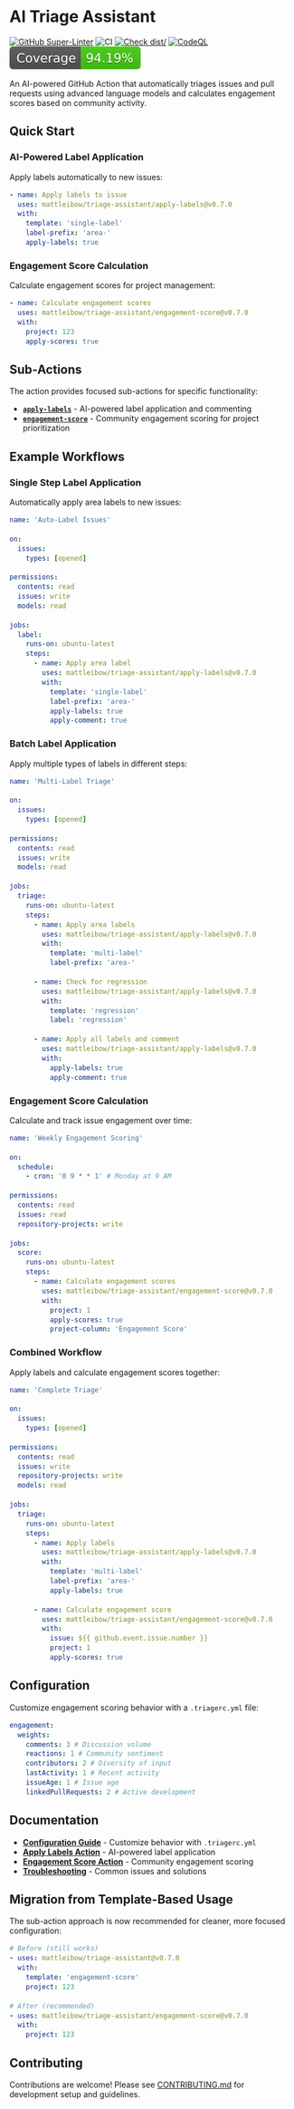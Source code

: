 # AI Triage Assistant

[![GitHub Super-Linter](https://github.com/mattleibow/triage-assistant/actions/workflows/check-linter.yml/badge.svg)](https://github.com/super-linter/super-linter)
![CI](https://github.com/mattleibow/triage-assistant/actions/workflows/check-ci.yml/badge.svg)
[![Check dist/](https://github.com/mattleibow/triage-assistant/actions/workflows/check-dist.yml/badge.svg)](https://github.com/mattleibow/triage-assistant/actions/workflows/check-dist.yml)
[![CodeQL](https://github.com/mattleibow/triage-assistant/actions/workflows/check-codeql-analysis.yml/badge.svg)](https://github.com/mattleibow/triage-assistant/actions/workflows/check-codeql-analysis.yml)
[![Coverage](./badges/coverage.svg)](./badges/coverage.svg)

An AI-powered GitHub Action that automatically triages issues and pull requests using advanced language models and
calculates engagement scores based on community activity.

## Quick Start

### AI-Powered Label Application

Apply labels automatically to new issues:

```yaml
- name: Apply labels to issue
  uses: mattleibow/triage-assistant/apply-labels@v0.7.0
  with:
    template: 'single-label'
    label-prefix: 'area-'
    apply-labels: true
```

### Engagement Score Calculation

Calculate engagement scores for project management:

```yaml
- name: Calculate engagement scores
  uses: mattleibow/triage-assistant/engagement-score@v0.7.0
  with:
    project: 123
    apply-scores: true
```

## Sub-Actions

The action provides focused sub-actions for specific functionality:

- **[`apply-labels`](docs/apply-labels.md)** - AI-powered label application and commenting
- **[`engagement-score`](docs/engagement-score.md)** - Community engagement scoring for project prioritization

## Example Workflows

### Single Step Label Application

Automatically apply area labels to new issues:

```yaml
name: 'Auto-Label Issues'

on:
  issues:
    types: [opened]

permissions:
  contents: read
  issues: write
  models: read

jobs:
  label:
    runs-on: ubuntu-latest
    steps:
      - name: Apply area label
        uses: mattleibow/triage-assistant/apply-labels@v0.7.0
        with:
          template: 'single-label'
          label-prefix: 'area-'
          apply-labels: true
          apply-comment: true
```

### Batch Label Application

Apply multiple types of labels in different steps:

```yaml
name: 'Multi-Label Triage'

on:
  issues:
    types: [opened]

permissions:
  contents: read
  issues: write
  models: read

jobs:
  triage:
    runs-on: ubuntu-latest
    steps:
      - name: Apply area labels
        uses: mattleibow/triage-assistant/apply-labels@v0.7.0
        with:
          template: 'multi-label'
          label-prefix: 'area-'

      - name: Check for regression
        uses: mattleibow/triage-assistant/apply-labels@v0.7.0
        with:
          template: 'regression'
          label: 'regression'

      - name: Apply all labels and comment
        uses: mattleibow/triage-assistant/apply-labels@v0.7.0
        with:
          apply-labels: true
          apply-comment: true
```

### Engagement Score Calculation

Calculate and track issue engagement over time:

```yaml
name: 'Weekly Engagement Scoring'

on:
  schedule:
    - cron: '0 9 * * 1' # Monday at 9 AM

permissions:
  contents: read
  issues: read
  repository-projects: write

jobs:
  score:
    runs-on: ubuntu-latest
    steps:
      - name: Calculate engagement scores
        uses: mattleibow/triage-assistant/engagement-score@v0.7.0
        with:
          project: 1
          apply-scores: true
          project-column: 'Engagement Score'
```

### Combined Workflow

Apply labels and calculate engagement scores together:

```yaml
name: 'Complete Triage'

on:
  issues:
    types: [opened]

permissions:
  contents: read
  issues: write
  repository-projects: write
  models: read

jobs:
  triage:
    runs-on: ubuntu-latest
    steps:
      - name: Apply labels
        uses: mattleibow/triage-assistant/apply-labels@v0.7.0
        with:
          template: 'multi-label'
          label-prefix: 'area-'
          apply-labels: true

      - name: Calculate engagement score
        uses: mattleibow/triage-assistant/engagement-score@v0.7.0
        with:
          issue: ${{ github.event.issue.number }}
          project: 1
          apply-scores: true
```

## Configuration

Customize engagement scoring behavior with a `.triagerc.yml` file:

```yaml
engagement:
  weights:
    comments: 3 # Discussion volume
    reactions: 1 # Community sentiment
    contributors: 2 # Diversity of input
    lastActivity: 1 # Recent activity
    issueAge: 1 # Issue age
    linkedPullRequests: 2 # Active development
```

## Documentation

- **[Configuration Guide](docs/configuration.md)** - Customize behavior with `.triagerc.yml`
- **[Apply Labels Action](docs/apply-labels.md)** - AI-powered label application
- **[Engagement Score Action](docs/engagement-score.md)** - Community engagement scoring
- **[Troubleshooting](docs/troubleshooting.md)** - Common issues and solutions

## Migration from Template-Based Usage

The sub-action approach is now recommended for cleaner, more focused configuration:

```yaml
# Before (still works)
- uses: mattleibow/triage-assistant@v0.7.0
  with:
    template: 'engagement-score'
    project: 123

# After (recommended)
- uses: mattleibow/triage-assistant/engagement-score@v0.7.0
  with:
    project: 123
```

## Contributing

Contributions are welcome! Please see [CONTRIBUTING.md](CONTRIBUTING.md) for development setup and guidelines.
